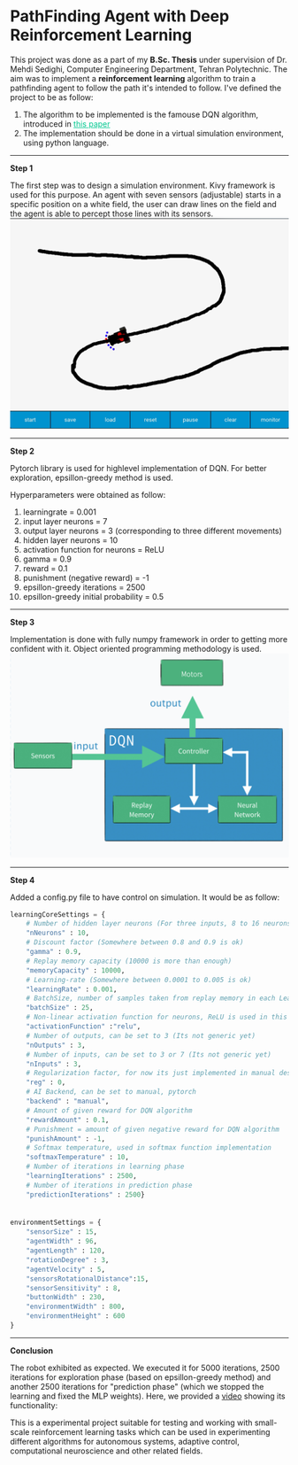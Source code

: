 # PathFinding Agent with Deep Reinforcement Learning
This project was done as a part of my **B.Sc. Thesis** under supervision of Dr. Mehdi Sedighi, Computer Engineering Department, Tehran Polytechnic.
The aim was to implement a **reinforcement learning** algorithm to train a pathfinding agent to follow the path it's intended to follow.
I've defined the project to be as follow:

1.  The algorithm to be implemented is the famouse DQN algorithm, introduced in <a href=https://www.cs.toronto.edu/~vmnih/docs/dqn.pdf  style="color:#00c890">this paper</a>
2.  The implementation should be done in a virtual simulation environment, using python language.
---
**<bold class="text-elite">Step 1</bold>**

The first step was to design a simulation environment. Kivy framework is used for this purpose. An agent with seven sensors (adjustable) starts in a specific position on a white field, the user can draw lines on the field and the agent is able to percept those lines with its sensors.
![Simulation Environment](img/featured.jpg "Simulation Environment")



---
**<bold class="text-elite">Step 2</bold>**

Pytorch library is used for highlevel implementation of DQN. For better exploration, epsillon-greedy method is used.

Hyperparameters were obtained as follow:

1. learningrate = 0.001
2. input layer neurons = 7
3. output layer neurons = 3 (corresponding to three different movements)
4. hidden layer neurons = 10
5. activation function for neurons = ReLU
6. gamma = 0.9
7. reward = 0.1
8. punishment (negative reward) = -1
9. epsillon-greedy iterations = 2500
10. epsillon-greedy initial probability = 0.5

---
**<bold class="text-elite">Step 3</bold>**

Implementation is done with fully numpy framework in order to getting more confident with it. Object oriented programming methodology is used.
![Block Diagram](img/img0.jpg "Block Diagram")


---

**<bold class="text-elite">Step 4</bold>**

Added a config.py file to have control on simulation. It would be as follow:

```python
learningCoreSettings = {
    # Number of hidden layer neurons (For three inputs, 8 to 16 neurons work like charm)
    "nNeurons" : 10,
    # Discount factor (Somewhere between 0.8 and 0.9 is ok)
    "gamma" : 0.9,
    # Replay memory capacity (10000 is more than enough)
    "memoryCapacity" : 10000,
    # Learning-rate (Somewhere between 0.0001 to 0.005 is ok) 
    "learningRate" : 0.001,
    # BatchSize, number of samples taken from replay memory in each Learning Iteration
    "batchSize" : 25,
    # Non-linear activation function for neurons, ReLU is used in this project but you may implement others 
    "activationFunction" :"relu",
    # Number of outputs, can be set to 3 (Its not generic yet)
    "nOutputs" : 3,
    # Number of inputs, can be set to 3 or 7 (Its not generic yet)
    "nInputs" : 3,
    # Regularization factor, for now its just implemented in manual design
    "reg" : 0,  
    # AI Backend, can be set to manual, pytorch
    "backend" : "manual",
    # Amount of given reward for DQN algorithm
    "rewardAmount" : 0.1,
    # Punishment = amount of given negative reward for DQN algorithm
    "punishAmount" : -1,
    # Softmax temperature, used in softmax function implementation
    "softmaxTemperature" : 10,
    # Number of iterations in learning phase
    "learningIterations" : 2500,
    # Number of iterations in prediction phase
    "predictionIterations" : 2500}


environmentSettings = {    
    "sensorSize" : 15,
    "agentWidth" : 96,
    "agentLength" : 120,
    "rotationDegree" : 3,
    "agentVelocity" : 5,
    "sensorsRotationalDistance":15,
    "sensorSensitivity" : 8,
    "buttonWidth" : 230,
    "environmentWidth" : 800,
    "environmentHeight" : 600
}

```


---
**<bold class="text-elite">Conclusion</bold>**


The robot exhibited as expected. We executed it for 5000 iterations, 2500 iterations for exploration phase (based on epsillon-greedy method) and another 2500 iterations for "prediction phase" (which we stopped the learning and fixed the MLP weights). Here, we provided a <a href="https://www.youtube.com/embed/Ro-5tXjEGlY">video</a> showing its functionality:

This is a experimental project suitable for testing and working with small-scale reinforcement learning tasks which can be used in experimenting different algorithms for autonomous systems, adaptive control, computational neuroscience and other related fields. 
